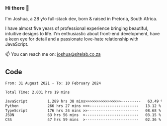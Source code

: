 ### Hi there 👋

I'm Joshua, a 28 y/o full-stack dev, born & raised in Pretoria, South Africa. 

I have almost five years of professional experience bringing beautiful, intuitive designs to life. I'm enthusiastic about front-end development, have a keen eye for detail and a passionate love-hate relationship with JavaScript.

📫 You can reach me on: joshua@sitelab.co.za

## **Code**

<!--START_SECTION:waka-->

```txt
From: 31 August 2021 - To: 10 February 2024

Total Time: 2,031 hrs 19 mins

JavaScript         1,289 hrs 38 mins>>>>>>>>>>>>>>>>---------   63.49 %
Python             266 hrs 27 mins >>>----------------------   13.12 %
TypeScript         176 hrs 24 mins >>-----------------------   08.68 %
JSON               63 hrs 56 mins  >------------------------   03.15 %
CSS                47 hrs 59 mins  >------------------------   02.36 %
```

<!--END_SECTION:waka-->
